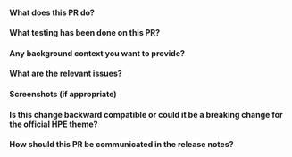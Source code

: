 <!--- Provide a general summary of the PR in the Title above -->

#### What does this PR do?

#### What testing has been done on this PR?

#### Any background context you want to provide?

#### What are the relevant issues?

#### Screenshots (if appropriate)

#### Is this change backward compatible or could it be a breaking change for the official HPE theme?

#### How should this PR be communicated in the release notes?
